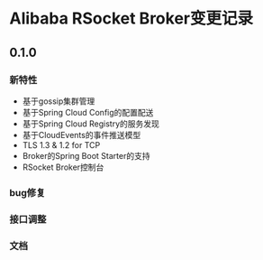 Alibaba RSocket Broker变更记录
==========================

## 0.1.0

### 新特性

* 基于gossip集群管理
* 基于Spring Cloud Config的配置配送
* 基于Spring Cloud Registry的服务发现
* 基于CloudEvents的事件推送模型
* TLS 1.3 & 1.2 for TCP
* Broker的Spring Boot Starter的支持
* RSocket Broker控制台

### bug修复

### 接口调整

### 文档
